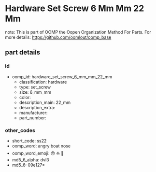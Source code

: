 # Hardware Set Screw 6 Mm Mm 22 Mm  

note: This is part of OOMP the Oopen Organization Method For Parts. For more details: https://github.com/oomlout/oomp_base

##  part details





### id
* oomp_id: hardware_set_screw_6_mm_mm_22_mm
  * classification: hardware
  * type: set_screw
  * size: 6_mm_mm
  * color: 
  * description_main: 22_mm
  * description_extra: 
  * manufacturer: 
  * part_number: 

### other_codes
* short_code: ss22
* oomp_word: angry boat nose
* oomp_word_emoji: :angry: :boat: :nose:
* md5_6_alpha: dvl3
* md5_6: 09e127* 